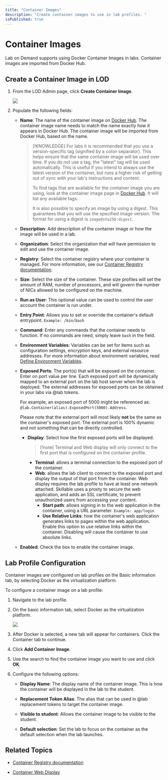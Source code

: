 ```yaml
---
title: "Container Images"
description: "Create container images to use in lab profiles. "
isPublished: true
---
```


# Container Images

Lab on Demand supports using Docker Container Images in labs. Container images are imported from Docker Hub.

## Create a Container Image in LOD

1. From the LOD Admin page, click **Create Container Image**. 

    ![](images/container-images-tile.png)

1. Populate the following fields:

    - **Name**: The name of the container image on [Docker Hub](https://hub.docker.com/). The container image name needs to match the name exactly how it appears in Docker Hub. The container image will be imported from Docker Hub, based on the name. 

        > [!KNOWLEDGE] For labs it is recommended that you use a version-specific tag (signified by a colon separator). This helps ensure that the same container image will be used over time. If you do not use a tag, the "latest" tag will be used automatically. This is useful if you intend to always use the latest version of the container, but runs a higher risk of getting out of sync with your lab's instructions and content. 
        >
        > To find tags that are available for the container image you are using, look at the container image page in [Docker Hub](https://hub.docker.com/). It will list any available tags. 
        >
        > It is also possible to specify an image by using a digest. This guarantees that you will use the specified image version. The format for using a digest is `image@sha256:digest`.    

    - **Description**: Add description of the container image or how the image will be used in a lab. 

    - **Organization**: Select the organization that will have permission to edit and use the container image. 

    - **Registry**: Select the container registry where your container is managed. For more information, see our [Container Registry documentation](../container-registries.md). 

    - **Size**: Select the size of the container. These size profiles will set the amount of RAM, number of processors, and will govern the number of NICs allowed to be configured on the machine.

    - **Run as User**: This optional value can be used to control the user account the container is run under. 

    - **Entry Point**: Allows you to set or override the container's default entrypoint. `Example: /bin/bash`

    - **Command**: Enter any commands that the container needs to function. If no commands are need, simply leave `bash` in the field. 

    - **Environment Variables**: Variables can be set for items such as configuration settings, encryption keys, and external resource addresses. For more information about environment variables, read [Define Environment Variables](https://docs.docker.com/compose/environment-variables/).

    - **Exposed Ports**: The port(s) that will be exposed on the container. Enter on port value per line. Each exposed port will be dynamically  mapped to an external port on the lab host server when the lab is deployed. The external addresses for exposed ports can be obtained in your labs via @lab tokens. 

        For example, an exposed port of 5000 might be referenced as: `@lab.Container(alias).ExposedPort(5000).Address`.

        Please note that the external port will most likely **not** be the same as the container's exposed port. The external port is 100% dynamic and not something that can be directly controlled. 

        - **Display**: Select how the first exposed ports will be displayed. 
        
            >[!note] Terminal and Web display will only connect to the first port that is configured on the container profile.
            
            - **Terminal**: allows a terminal connection to the exposed port of the container.
            - **Web**: allows the lab client to connect to the exposed port and display the output of that port from the container. Web display requires the lab profile to have at least one network attached. Skillable uses a proxty to secure the web application, and adds an SSL certificate, to prevent unauthorized users from accessing your content.  
                - **Start path**: allows signing in to the web application in the container, using a URL parameter. `Example: app/login`
                - **Use Relative Links**: how the container's web application generates links to pages within the web application. Enable this option to use relative links within the container. Disabling will cause the container to use absolute links. 
             

    - **Enabled**: Check the box to enable the container image. 

## Lab Profile Configuration

Container images are configured on lab profiles on the Basic information tab, by selecting Docker as the virtualization platform. 

To configure a container image on a lab profile:

1. Navigate to the lab profile. 

1. On the basic information tab, select Docker as the virtualization platform. 

    ![](images/docker-in-virt-platform-drop-down.png)

1. After Docker is selected, a new tab will appear for containers. Click the Container tab to continue. 

1. Click **Add Container Image**. 

1. Use the search to find the container image you want to use and click **OK**. 

1. Configure the following options:

    - **Display Name**: The display name of the container image. This is how the container will be displayed in the lab to the student. 

    - **Replacement Token Alias**: The alias that can be used in @lab replacement tokens to target the container image. 

    - **Visible to student**: Allows the container image to be visible to the student. 

    - **Default selection**: Set the lab to focus on the container as the default selection when the lab launches.

## Related Topics 

- [Container Registry documentation](../container-registries.md)

- [Container Web Display](../container-web-display.md)
